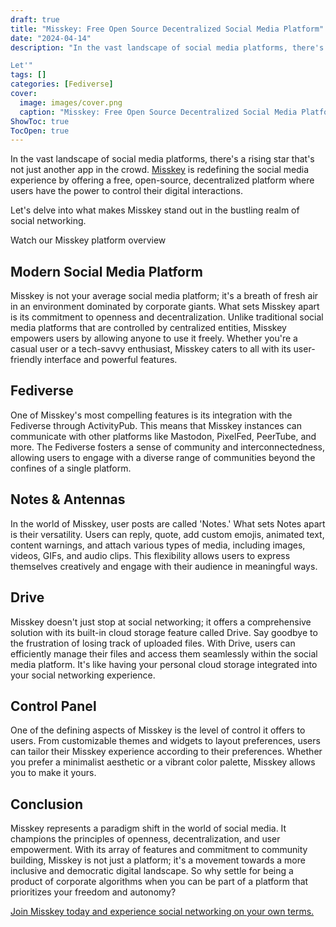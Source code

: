 ```yaml
---
draft: true
title: "Misskey: Free Open Source Decentralized Social Media Platform"
date: "2024-04-14"
description: "In the vast landscape of social media platforms, there's a rising star that's not just another app in the crowd. Misskey is redefining the social media experience by offering a free, open-source, decentralized platform where users have the power to control their digital interactions.

Let'"
tags: []
categories: [Fediverse]
cover:
  image: images/cover.png
  caption: "Misskey: Free Open Source Decentralized Social Media Platform"
ShowToc: true
TocOpen: true
---
```



In the vast landscape of social media platforms, there's a rising star that's not just another app in the crowd. [Misskey](https://elest.io/open-source/misskey?ref=blog.elest.io) is redefining the social media experience by offering a free, open\-source, decentralized platform where users have the power to control their digital interactions. 

Let's delve into what makes Misskey stand out in the bustling realm of social networking.



Watch our Misskey platform overview



## Modern Social Media Platform

Misskey is not your average social media platform; it's a breath of fresh air in an environment dominated by corporate giants. What sets Misskey apart is its commitment to openness and decentralization. Unlike traditional social media platforms that are controlled by centralized entities, Misskey empowers users by allowing anyone to use it freely. Whether you're a casual user or a tech\-savvy enthusiast, Misskey caters to all with its user\-friendly interface and powerful features.

## Fediverse

One of Misskey's most compelling features is its integration with the Fediverse through ActivityPub. This means that Misskey instances can communicate with other platforms like Mastodon, PixelFed, PeerTube, and more. The Fediverse fosters a sense of community and interconnectedness, allowing users to engage with a diverse range of communities beyond the confines of a single platform.

## Notes \& Antennas

In the world of Misskey, user posts are called 'Notes.' What sets Notes apart is their versatility. Users can reply, quote, add custom emojis, animated text, content warnings, and attach various types of media, including images, videos, GIFs, and audio clips. This flexibility allows users to express themselves creatively and engage with their audience in meaningful ways.

## Drive

Misskey doesn't just stop at social networking; it offers a comprehensive solution with its built\-in cloud storage feature called Drive. Say goodbye to the frustration of losing track of uploaded files. With Drive, users can efficiently manage their files and access them seamlessly within the social media platform. It's like having your personal cloud storage integrated into your social networking experience.

## Control Panel

One of the defining aspects of Misskey is the level of control it offers to users. From customizable themes and widgets to layout preferences, users can tailor their Misskey experience according to their preferences. Whether you prefer a minimalist aesthetic or a vibrant color palette, Misskey allows you to make it yours.

## Conclusion

Misskey represents a paradigm shift in the world of social media. It champions the principles of openness, decentralization, and user empowerment. With its array of features and commitment to community building, Misskey is not just a platform; it's a movement towards a more inclusive and democratic digital landscape. So why settle for being a product of corporate algorithms when you can be part of a platform that prioritizes your freedom and autonomy? 

[Join Misskey today and experience social networking on your own terms.](https://elest.io/open-source/misskey?ref=blog.elest.io)



